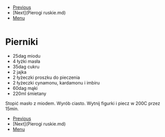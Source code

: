 <!-- Navigation Menu Start -->

- [Previous](Piernik.md)
- [Next](Pierogi ruskie.md)
- [Menu](README.md)

<div style="margin-bottom: 50px"></div>

<!-- /Navigation Menu Start -->

# Pierniki

- 25dag miodu
- 4 łyżki masła
- 35dag cukru
- 2 jajka
- 2 łyżeczki proszku do pieczenia
- 2 łyżeczki cynamonu, kardamonu i imbiru
- 60dag mąki
- 220ml śmietany

Stopić masło z miodem. Wyrób ciasto. Wytnij figurki i piecz w 200C przez 15min.

<!-- Navigation Menu End -->

- [Previous](Piernik.md)
- [Next](Pierogi ruskie.md)
- [Menu](README.md)

<div style="margin-bottom: 50px"></div>

<!-- /Navigation Menu End -->
